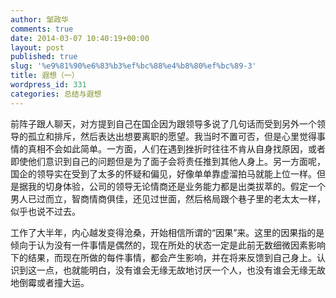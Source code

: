 ```yaml
---
author: 邹政华
comments: true
date: 2014-03-07 10:40:19+00:00
layout: post
published: true
slug: '%e9%81%90%e6%83%b3%ef%bc%88%e4%b8%80%ef%bc%89-3'
title: 遐想（一）
wordpress_id: 331
categories: 总结与遐想 
---
```


前阵子跟人聊天，对方提到自己在国企因为跟领导多说了几句话而受到另外一个领导的孤立和排斥，然后表达出想要离职的愿望。我当时不置可否，但是心里觉得事情的真相不会如此简单。一方面，人们在遇到挫折时往往不肯从自身找原因，或者即使他们意识到自己的问题但是为了面子会将责任推到其他人身上。另一方面呢，国企的领导实在受到了太多的怀疑和偏见，好像单单靠虚溜拍马就能上位一样。但是据我的切身体验，公司的领导无论情商还是业务能力都是出类拔萃的。假定一个男人已过而立，智商情商俱佳，还见过世面，然后格局跟个巷子里的老太太一样，似乎也说不过去。

工作了大半年，内心越发变得沧桑，开始相信所谓的“因果”来。这里的因果指的是倾向于认为没有一件事情是偶然的，现在所处的状态一定是此前无数细微因素影响下的结果，而现在所做的每件事情，都会产生影响，并在将来反馈到自己身上。认识到这一点，也就能明白，没有谁会无缘无故地讨厌一个人，也没有谁会无缘无故地倒霉或者撞大运。
